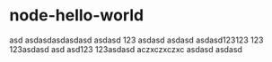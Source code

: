 # node-hello-world
asd
asdasdasdasdasd
asdasd
123
asdasd
asdasd
asdasd123123
123
123asdasd
asd
asd123
123asdasd
aczxczxczxc
asdasd
asdasd
